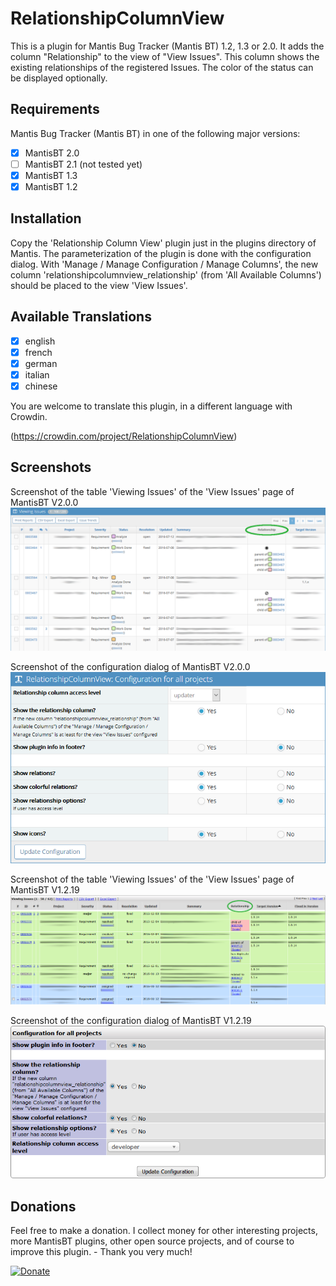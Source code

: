 RelationshipColumnView
======================

This is a plugin for Mantis Bug Tracker (Mantis BT) 1.2, 1.3 or 2.0. It adds the column "Relationship" to the view of "View Issues". This column shows the existing relationships of the registered Issues. The color of the status can be displayed optionally.

Requirements
------------

Mantis Bug Tracker (Mantis BT) in one of the following major versions:
- [x] MantisBT 2.0
- [ ] MantisBT 2.1 (not tested yet)
- [x] MantisBT 1.3
- [x] MantisBT 1.2

Installation
------------

Copy the 'Relationship Column View' plugin just in the plugins directory of Mantis. The parameterization of the plugin is done with the configuration dialog.
With 'Manage / Manage Configuration / Manage Columns', the new column 'relationshipcolumnview_relationship' (from 'All Available Columns') should be placed to the view 'View Issues'.

Available Translations
----------------------

- [x] english
- [x] french
- [x] german
- [x] italian
- [x] chinese

You are welcome to translate this plugin, in a different language with Crowdin.

(https://crowdin.com/project/RelationshipColumnView)

Screenshots
-----------

Screenshot of the table 'Viewing Issues' of the 'View Issues' page of MantisBT V2.0.0
![ViewAllBugPage with this plugin](/images/RelationshipColumnView_ViewAllBugPage_MantisBT2.0.png?raw=true "")

Screenshot of the configuration dialog of MantisBT V2.0.0
![ViewAllBugPage with this plugin](/images/RelationshipColumnView_Configuration_MantisBT2.0.png?raw=true "")

Screenshot of the table 'Viewing Issues' of the 'View Issues' page of MantisBT V1.2.19
![ViewAllBugPage with this plugin](/images/RelationshipColumnView_ViewAllBugPage_MantisBT1.2.png?raw=true "")

Screenshot of the configuration dialog of MantisBT V1.2.19
![ViewAllBugPage with this plugin](/images/RelationshipColumnView_Configuration_MantisBT1.2.png?raw=true "")

Donations
---------

Feel free to make a donation. I collect money for other interesting projects, more MantisBT plugins, other open source projects, and of course to improve this plugin. - Thank you very much!

[![Donate](https://img.shields.io/badge/Donate-PayPal-green.svg)](https://www.paypal.com/cgi-bin/webscr?cmd=_s-xclick&hosted_button_id=HMC99WST9S274)
